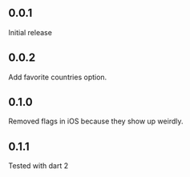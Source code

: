 ## 0.0.1

Initial release

## 0.0.2

Add favorite countries option.

## 0.1.0

Removed flags in iOS because they show up weirdly.

## 0.1.1

Tested with dart 2
